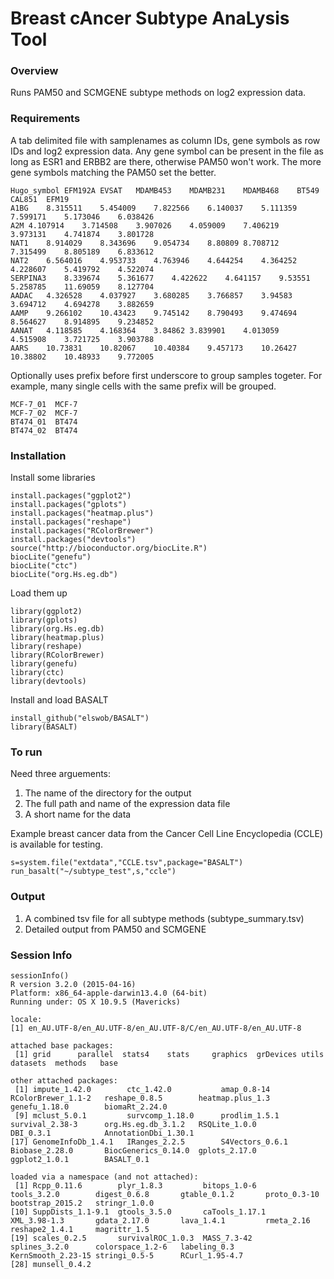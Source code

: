 # Breast cAncer Subtype AnaLysis Tool

### Overview

Runs PAM50 and SCMGENE subtype methods on log2 expression data.

### Requirements

A tab delimited file with samplenames as column IDs, gene symbols as row IDs and log2 expression data. Any gene symbol can be present in the file as long as ESR1 and ERBB2 are there, otherwise PAM50 won't work. The more gene symbols matching the PAM50 set the better.

```
Hugo_symbol	EFM192A	EVSAT	MDAMB453	MDAMB231	MDAMB468	BT549	CAL851	EFM19
A1BG	8.315511	5.454009	7.822566	6.140037	5.111359	7.599171	5.173046	6.038426
A2M	4.107914	3.714508	3.907026	4.059009	7.406219	3.973131	4.741874	3.801728
NAT1	8.914029	8.343696	9.054734	8.80809	8.708712	7.315499	8.805189	6.833612
NAT2	6.564016	4.953733	4.763946	4.644254	4.364252	4.228607	5.419792	4.522074
SERPINA3	8.339674	5.361677	4.422622	4.641157	9.53551	5.258785	11.69059	8.127704
AADAC	4.326528	4.037927	3.680285	3.766857	3.94583	3.694712	4.694278	3.882659
AAMP	9.266102	10.43423	9.745142	8.790493	9.474694	8.564627	8.914895	9.234852
AANAT	4.118585	4.168364	3.84862	3.839901	4.013059	4.515908	3.721725	3.903788
AARS	10.73831	10.82067	10.40384	9.457173	10.26427	10.38802	10.48933	9.772005
``` 

Optionally uses prefix before first underscore to group samples togeter. For example, many single cells with the same prefix will be grouped.

```
MCF-7_01  MCF-7
MCF-7_02  MCF-7
BT474_01  BT474
BT474_02  BT474
```

### Installation

Install some libraries

```
install.packages("ggplot2")
install.packages("gplots")
install.packages("heatmap.plus")
install.packages("reshape")
install.packages("RColorBrewer")
install.packages("devtools")
source("http://bioconductor.org/biocLite.R")
biocLite("genefu")
biocLite("ctc")
biocLite("org.Hs.eg.db")
```

Load them up

```
library(ggplot2)
library(gplots)
library(org.Hs.eg.db)
library(heatmap.plus)
library(reshape)
library(RColorBrewer)
library(genefu)
library(ctc)
library(devtools)
```

Install and load BASALT

```
install_github("elswob/BASALT")
library(BASALT)
```

### To run

Need three arguements:

1. The name of the directory for the output
2. The full path and name of the expression data file
3. A short name for the data

Example breast cancer data from the Cancer Cell Line Encyclopedia (CCLE) is available for testing.

```
s=system.file("extdata","CCLE.tsv",package="BASALT")
run_basalt("~/subtype_test",s,"ccle")
```

### Output

1. A combined tsv file for all subtype methods (subtype_summary.tsv)
2. Detailed output from PAM50 and SCMGENE


### Session Info

```
sessionInfo()
R version 3.2.0 (2015-04-16)
Platform: x86_64-apple-darwin13.4.0 (64-bit)
Running under: OS X 10.9.5 (Mavericks)

locale:
[1] en_AU.UTF-8/en_AU.UTF-8/en_AU.UTF-8/C/en_AU.UTF-8/en_AU.UTF-8

attached base packages:
 [1] grid      parallel  stats4    stats     graphics  grDevices utils     datasets  methods   base     

other attached packages:
 [1] impute_1.42.0        ctc_1.42.0           amap_0.8-14          RColorBrewer_1.1-2   reshape_0.8.5        heatmap.plus_1.3     genefu_1.18.0        biomaRt_2.24.0      
 [9] mclust_5.0.1         survcomp_1.18.0      prodlim_1.5.1        survival_2.38-3      org.Hs.eg.db_3.1.2   RSQLite_1.0.0        DBI_0.3.1            AnnotationDbi_1.30.1
[17] GenomeInfoDb_1.4.1   IRanges_2.2.5        S4Vectors_0.6.1      Biobase_2.28.0       BiocGenerics_0.14.0  gplots_2.17.0        ggplot2_1.0.1        BASALT_0.1           

loaded via a namespace (and not attached):
 [1] Rcpp_0.11.6        plyr_1.8.3         bitops_1.0-6       tools_3.2.0        digest_0.6.8       gtable_0.1.2       proto_0.3-10       bootstrap_2015.2   stringr_1.0.0     
[10] SuppDists_1.1-9.1  gtools_3.5.0       caTools_1.17.1     XML_3.98-1.3       gdata_2.17.0       lava_1.4.1         rmeta_2.16         reshape2_1.4.1     magrittr_1.5      
[19] scales_0.2.5       survivalROC_1.0.3  MASS_7.3-42        splines_3.2.0      colorspace_1.2-6   labeling_0.3       KernSmooth_2.23-15 stringi_0.5-5      RCurl_1.95-4.7    
[28] munsell_0.4.2   
```

